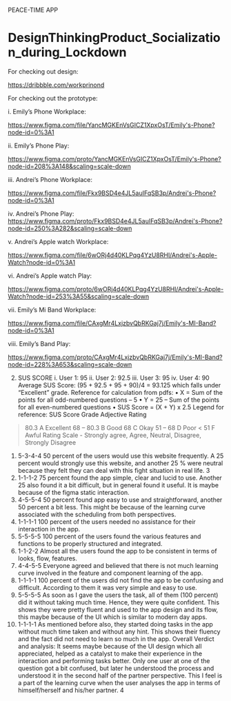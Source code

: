 PEACE-TIME APP
# DesignThinkingProduct_Socialization_during_Lockdown


For checking out design: 

https://dribbble.com/workprinond

For checking out the prototype: 

i. Emily’s Phone Workplace:

https://www.figma.com/file/YancMGKEnVsGICZ1XpxOsT/Emily's-Phone?node-id=0%3A1


ii. Emily’s Phone Play:

https://www.figma.com/proto/YancMGKEnVsGICZ1XpxOsT/Emily's-Phone?node-id=208%3A148&scaling=scale-down


iii. Andrei’s Phone Workplace:

https://www.figma.com/file/Fkx9BSD4e4JL5auIFqSB3p/Andrei's-Phone?node-id=0%3A1


iv. Andrei’s Phone Play: https://www.figma.com/proto/Fkx9BSD4e4JL5auIFqSB3p/Andrei's-Phone?node-id=250%3A282&scaling=scale-down


v. Andrei’s Apple watch Workplace:

https://www.figma.com/file/6wORj4d40KLPqg4YzU8RHl/Andrei's-Apple-Watch?node-id=0%3A1


vi. Andrei’s Apple watch Play:

https://www.figma.com/proto/6wORj4d40KLPqg4YzU8RHl/Andrei's-Apple-Watch?node-id=253%3A55&scaling=scale-down


vii. Emily’s Mi Band Workplace:

https://www.figma.com/file/CAxgMr4LxjzbvQbRKGaj7j/Emily's-MI-Band?node-id=0%3A1


viii. Emily’s Band Play:

https://www.figma.com/proto/CAxgMr4LxjzbvQbRKGaj7j/Emily's-MI-Band?node-id=228%3A653&scaling=scale-down


2. SUS SCORE
i. User 1: 95
ii. User 2: 92.5
iii. User 3: 95
iv. User 4: 90
Average SUS Score: (95 + 92.5 + 95 + 90)/4 = 93.125 which falls under “Excellent” grade.
Reference for calculation from pdfs:
• X = Sum of the points for all odd-numbered questions – 5
• Y = 25 – Sum of the points for all even-numbered questions
• SUS Score = (X + Y) x 2.5
Legend for reference:
SUS Score
Grade
Adjective Rating
> 80.3
A
Excellent
68 – 80.3
B
Good
68
C
Okay
51 – 68
D
Poor
< 51
F
Awful
Rating Scale - Strongly agree, Agree, Neutral, Disagree, Strongly Disagree
1. 5-3-4-4
50 percent of the users would use this website frequently. A 25 percent would strongly use this website, and another 25 % were neutral because they felt they can deal with this fight situation in real life.
3
2. 1-1-1-2
75 percent found the app simple, clear and lucid to use. Another 25 also found it a bit difficult, but in general found it useful. It is maybe because of the figma static interaction.
3. 4-5-5-4
50 percent found app easy to use and straightforward, another 50 percent a bit less. This might be because of the learning curve associated with the scheduling from both perspectives.
4. 1-1-1-1
100 percent of the users needed no assistance for their interaction in the app.
5. 5-5-5-5
100 percent of the users found the various features and functions to be properly structured and integrated.
6. 1-1-2-2
Almost all the users found the app to be consistent in terms of looks, flow, features.
7. 4-4-5-5
Everyone agreed and believed that there is not much learning curve involved in the feature and component learning of the app.
8. 1-1-1-1
100 percent of the users did not find the app to be confusing and difficult. According to them it was very simple and easy to use.
9. 5-5-5-5
As soon as I gave the users the task, all of them (100 percent) did it without taking much time. Hence, they were quite confident. This shows they were pretty fluent and used to the app design and its flow, this maybe because of the UI which is similar to modern day apps.
10. 1-1-1-1
As mentioned before also, they started doing tasks in the app without much time taken and without any hint. This shows their fluency and the fact did not need to learn so much in the app.
Overall Verdict and analysis:
It seems maybe because of the UI design which all appreciated, helped as a catalyst to make their experience in the interaction and performing tasks better. Only one user at one of the question got a bit confused, but later he understood the process and understood it in the second half of the partner perspective. This I feel is a part of the learning curve when the user analyses the app in terms of himself/herself and his/her partner.
4
